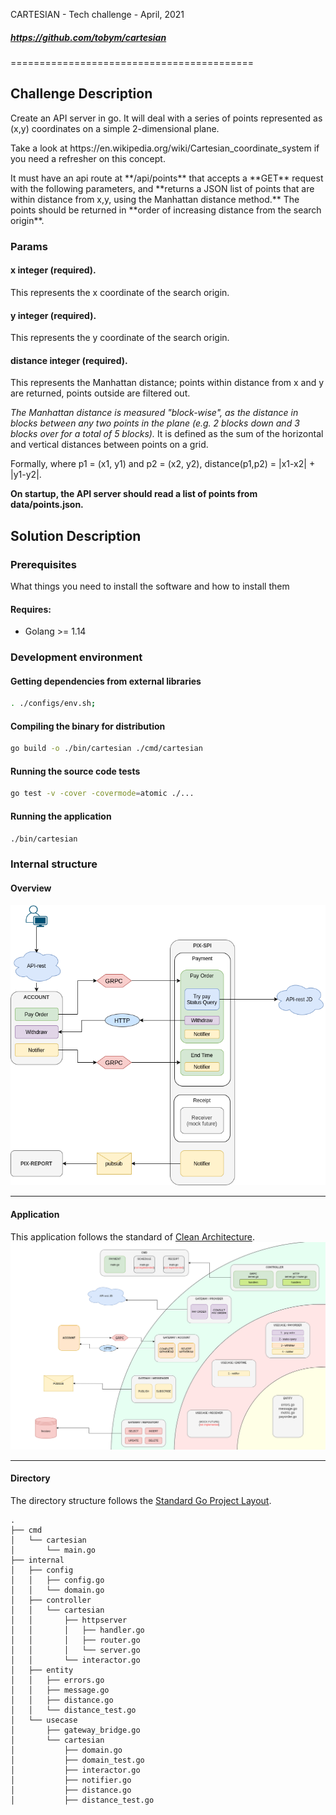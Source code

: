 CARTESIAN - Tech challenge - April, 2021 
##### https://github.com/tobym/cartesian
==========================================

## Challenge Description
<p>Create an API server in go. It will deal with a series of points represented as (x,y) coordinates on a simple 2-dimensional plane.</p>

<p>Take a look at https://en.wikipedia.org/wiki/Cartesian_coordinate_system if you need a refresher on this concept.</p>

<p>It must have an api route at **/api/points** that accepts a **GET** request with the following parameters, and **returns a JSON list of points that are within distance from x,y, using the Manhattan distance method.** The points should be returned in **order of increasing distance from the search origin**.</p>

### Params
#### **x integer** (required). 
This represents the x coordinate of the search origin.
#### **y integer** (required). 
This represents the y coordinate of the search origin.
#### **distance integer** (required). 
This represents the Manhattan distance; points within distance from x and y are returned, points outside are filtered out.

*The Manhattan distance is measured "block-wise", as the distance in blocks between any two points in the plane (e.g. 2 blocks down and 3 blocks over for a total of 5 blocks).* It is defined as the sum of the horizontal and vertical distances between points on a grid. 

Formally, where p1 = (x1, y1) and p2 = (x2, y2), distance(p1,p2) = |x1-x2| + |y1-y2|.

**On startup, the API server should read a list of points from data/points.json.**

## Solution Description
### Prerequisites
What things you need to install the software and how to install them
#### Requires:
- Golang >= 1.14


### Development environment
#### Getting dependencies from external libraries
```bash
. ./configs/env.sh;
```

#### Compiling the binary for distribution
```bash
go build -o ./bin/cartesian ./cmd/cartesian
```
#### Running the source code tests
```bash
go test -v -cover -covermode=atomic ./...
```
#### Running the application
```bash
./bin/cartesian
```

### Internal structure

#### Overview
![Overview](assets/overview.png)
___________________________________________________________________________

#### Application
This application follows the standard of [Clean Architecture](https://blog.cleancoder.com/uncle-bob/2012/08/13/the-clean-architecture.html).
![Application](assets/application.png)
___________________________________________________________________________

#### Directory
The directory structure follows the [Standard Go Project Layout](https://github.com/golang-standards/project-layout).
```
.
├── cmd
│   └── cartesian
│       └── main.go
├── internal
│   ├── config
│   │   ├── config.go
│   │   └── domain.go
│   ├── controller
│   │   └── cartesian
│   │       ├── httpserver
│   │       │   ├── handler.go
│   │       │   ├── router.go
│   │       │   └── server.go
│   │       └── interactor.go
│   ├── entity
│   │   ├── errors.go
│   │   ├── message.go
│   │   ├── distance.go
│   │   └── distance_test.go
│   └── usecase
│       ├── gateway_bridge.go
│       └── cartesian
│           ├── domain.go
│           ├── domain_test.go
│           ├── interactor.go
│           ├── notifier.go
│           ├── distance.go
│           ├── distance_test.go
```
